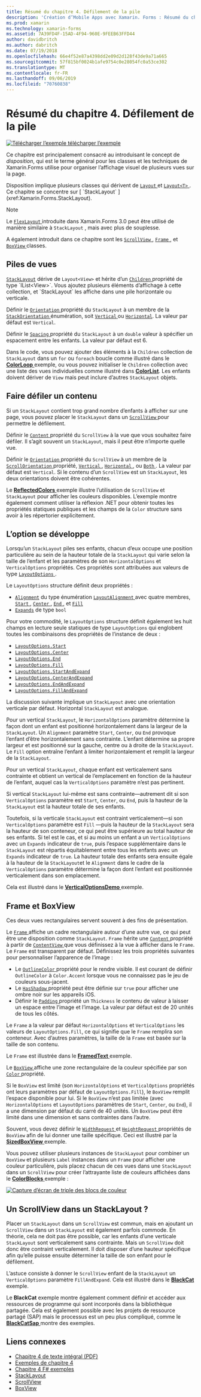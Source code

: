 ```yaml
---
title: Résumé du chapitre 4. Défilement de la pile
description: 'Création d’Mobile Apps avec Xamarin. Forms : Résumé du chapitre 4. Défilement de la pile'
ms.prod: xamarin
ms.technology: xamarin-forms
ms.assetid: 7A39FD4F-15AD-4F94-960E-9FEEB63FFD44
author: davidbritch
ms.author: dabritch
ms.date: 07/19/2018
ms.openlocfilehash: 66e4f52e87a4398dd2e09d2d128f43de9a71a665
ms.sourcegitcommit: 57f815bf0024b1afe9754c0e28054fc0a53ce302
ms.translationtype: MT
ms.contentlocale: fr-FR
ms.lasthandoff: 09/06/2019
ms.locfileid: "70760838"
---
```

# <a name="summary-of-chapter-4-scrolling-the-stack"></a>Résumé du chapitre 4. Défilement de la pile

[![Télécharger l’exemple](~/media/shared/download.png) télécharger l’exemple](https://github.com/xamarin/xamarin-forms-book-samples/tree/master/Chapter04)

Ce chapitre est principalement consacré au introduisant le concept de *disposition*, qui est le terme général pour les classes et les techniques de Xamarin.Forms utilise pour organiser l’affichage visuel de plusieurs vues sur la page.

Disposition implique plusieurs classes qui dérivent de [ `Layout` ](xref:Xamarin.Forms.Layout) et [ `Layout<T>` ](xref:Xamarin.Forms.Layout`1). Ce chapitre se concentre sur [ `StackLayout` ](xref:Xamarin.Forms.StackLayout).

> [!NOTE]
> Le [ `FlexLayout` ](~/xamarin-forms/user-interface/layouts/flex-layout.md) introduite dans Xamarin.Forms 3.0 peut être utilisé de manière similaire à `StackLayout` , mais avec plus de souplesse.

A également introduit dans ce chapitre sont les [ `ScrollView` ](xref:Xamarin.Forms.ScrollView), [ `Frame` ](xref:Xamarin.Forms.Frame), et [ `BoxView` ](xref:Xamarin.Forms.BoxView) classes.

## <a name="stacks-of-views"></a>Piles de vues

[`StackLayout`](xref:Xamarin.Forms.StackLayout) dérive de `Layout<View>` et hérite d’un [ `Children` ](xref:Xamarin.Forms.Layout`1) propriété de type `IList<View>`. Vous ajoutez plusieurs éléments d’affichage à cette collection, et `StackLayout` les affiche dans une pile horizontale ou verticale.

Définir le [ `Orientation` ](xref:Xamarin.Forms.StackLayout.Orientation) propriété du `StackLayout` à un membre de la [ `StackOrientation` ](xref:Xamarin.Forms.StackOrientation) énumération, soit [ `Vertical` ](xref:Xamarin.Forms.StackOrientation.Vertical) ou [ `Horizontal`](xref:Xamarin.Forms.StackOrientation.Horizontal). La valeur par défaut est `Vertical`.

Définir le [ `Spacing` ](xref:Xamarin.Forms.StackLayout.Spacing) propriété du `StackLayout` à un `double` valeur à spécifier un espacement entre les enfants. La valeur par défaut est 6.

Dans le code, vous pouvez ajouter des éléments à la `Children` collection de `StackLayout` dans un `for` ou `foreach` boucle comme illustré dans le [ **ColorLoop** ](https://github.com/xamarin/xamarin-forms-book-samples/tree/master/Chapter04/ColorLoop) exemple, ou vous pouvez initialiser le `Children` collection avec une liste des vues individuelles comme illustré dans [ **ColorList**](https://github.com/xamarin/xamarin-forms-book-samples/tree/master/Chapter04/ColorList). Les enfants doivent dériver de `View` mais peut inclure d’autres `StackLayout` objets.

## <a name="scrolling-content"></a>Faire défiler un contenu

Si un `StackLayout` contient trop grand nombre d’enfants à afficher sur une page, vous pouvez placer le `StackLayout` dans un [ `ScrollView` ](xref:Xamarin.Forms.ScrollView) pour permettre le défilement.

Définir le [ `Content` ](xref:Xamarin.Forms.ScrollView.Content) propriété du `ScrollView` à la vue que vous souhaitez faire défiler. Il s’agit souvent un `StackLayout`, mais il peut être n’importe quelle vue.

Définir le [ `Orientation` ](xref:Xamarin.Forms.ScrollView.Orientation) propriété du `ScrollView` à un membre de la [ `ScrollOrientation` ](xref:Xamarin.Forms.ScrollOrientation) propriété, [ `Vertical` ](xref:Xamarin.Forms.ScrollOrientation.Vertical), [ `Horizontal` ](xref:Xamarin.Forms.ScrollOrientation.Horizontal), ou [ `Both` ](xref:Xamarin.Forms.ScrollOrientation.Both). La valeur par défaut est `Vertical`. Si le contenu d’un `ScrollView` est un `StackLayout`, les deux orientations doivent être cohérentes.

Le [ **ReflectedColors** ](https://github.com/xamarin/xamarin-forms-book-samples/tree/master/Chapter04/ReflectedColors) exemple illustre l’utilisation de `ScrollView` et `StackLayout` pour afficher les couleurs disponibles. L’exemple montre également comment utiliser la réflexion .NET pour obtenir toutes les propriétés statiques publiques et les champs de la `Color` structure sans avoir à les répertorier explicitement.

## <a name="the-expands-option"></a>L’option se développe

Lorsqu’un `StackLayout` piles ses enfants, chacun d’eux occupe une position particulière au sein de la hauteur totale de la `StackLayout` qui varie selon la taille de l’enfant et les paramètres de son `HorizontalOptions` et `VerticalOptions` propriétés. Ces propriétés sont attribuées aux valeurs de type [ `LayoutOptions` ](http://developer.xamstage.com/api/type/Xamarin.Forms.LayoutOptions/).

Le `LayoutOptions` structure définit deux propriétés :

- [`Alignment`](xref:Xamarin.Forms.LayoutOptions.Alignment) du type énumération [ `LayoutAlignment` ](xref:Xamarin.Forms.LayoutAlignment) avec quatre membres, [ `Start` ](xref:Xamarin.Forms.LayoutAlignment.Start), [ `Center` ](xref:Xamarin.Forms.LayoutAlignment.Center), [ `End` ](xref:Xamarin.Forms.LayoutAlignment.End), et [`Fill`](xref:Xamarin.Forms.LayoutAlignment.Fill)
- [`Expands`](xref:Xamarin.Forms.LayoutOptions.Expands) de type `bool`

Pour votre commodité, le `LayoutOptions` structure définit également les huit champs en lecture seule statiques de type `LayoutOptions` qui englobent toutes les combinaisons des propriétés de l’instance de deux :

- [`LayoutOptions.Start`](xref:Xamarin.Forms.LayoutOptions.Start)
- [`LayoutOptions.Center`](xref:Xamarin.Forms.LayoutOptions.Center)
- [`LayoutOptions.End`](xref:Xamarin.Forms.LayoutOptions.End)
- [`LayoutOptions.Fill`](xref:Xamarin.Forms.LayoutOptions.Fill)
- [`LayoutOptions.StartAndExpand`](xref:Xamarin.Forms.LayoutOptions.StartAndExpand)
- [`LayoutOptions.CenterAndExpand`](xref:Xamarin.Forms.LayoutOptions.CenterAndExpand)
- [`LayoutOptions.EndAndExpand`](xref:Xamarin.Forms.LayoutOptions.EndAndExpand)
- [`LayoutOptions.FillAndExpand`](xref:Xamarin.Forms.LayoutOptions.FillAndExpand)

La discussion suivante implique un `StackLayout` avec une orientation verticale par défaut. Horizontal `StackLayout` est analogue.

Pour un vertical `StackLayout`, le `HorizontalOptions` paramètre détermine la façon dont un enfant est positionné horizontalement dans la largeur de la `StackLayout`. Un `Alignment` paramètre `Start`, `Center`, ou `End` provoque l’enfant d’être horizontalement sans contrainte. L’enfant détermine sa propre largeur et est positionné sur la gauche, centre ou à droite de la `StackLayout`. Le `Fill` option entraîne l’enfant à limiter horizontalement et remplit la largeur de la `StackLayout`.

Pour un vertical `StackLayout`, chaque enfant est verticalement sans contrainte et obtient un vertical de l’emplacement en fonction de la hauteur de l’enfant, auquel cas la `VerticalOptions` paramètre n’est pas pertinent.

Si vertical `StackLayout` lui-même est sans contrainte&mdash;autrement dit si son `VerticalOptions` paramètre est `Start`, `Center`, ou `End`, puis la hauteur de la `StackLayout` est la hauteur totale de ses enfants.

Toutefois, si la verticale `StackLayout` est contraint verticalement&mdash;si son `VerticalOptions` paramètre est `Fill` &mdash;puis la hauteur de la `StackLayout` sera la hauteur de son conteneur, ce qui peut être supérieure au total hauteur de ses enfants. Si tel est le cas, et si au moins un enfant a un `VerticalOptions` avec un `Expands` indicateur de `true`, puis l’espace supplémentaire dans le `StackLayout` est répartis équitablement entre tous les enfants avec un `Expands` indicateur de `true`. La hauteur totale des enfants sera ensuite égale à la hauteur de la `StackLayout`et le `Alignment` dans le cadre de la `VerticalOptions` paramètre détermine la façon dont l’enfant est positionnée verticalement dans son emplacement.

Cela est illustré dans le [ **VerticalOptionsDemo** ](https://github.com/xamarin/xamarin-forms-book-samples/tree/master/Chapter04/VerticalOptionsDemo) exemple.

## <a name="frame-and-boxview"></a>Frame et BoxView

Ces deux vues rectangulaires servent souvent à des fins de présentation.

Le [ `Frame` ](xref:Xamarin.Forms.Frame) affiche un cadre rectangulaire autour d’une autre vue, ce qui peut être une disposition comme `StackLayout`. `Frame` hérite une [ `Content` ](xref:Xamarin.Forms.ContentView.Content) propriété à partir de [ `ContentView` ](xref:Xamarin.Forms.ContentView) que vous définissez à la vue à afficher dans le `Frame`. Le `Frame` est transparent par défaut. Définissez les trois propriétés suivantes pour personnaliser l’apparence de l’image :

- Le [ `OutlineColor` ](xref:Xamarin.Forms.Frame.OutlineColor) propriété pour le rendre visible. Il est courant de définir `OutlineColor` à `Color.Accent` lorsque vous ne connaissez pas le jeu de couleurs sous-jacent.
- Le [ `HasShadow` ](xref:Xamarin.Forms.Frame.HasShadow) propriété peut être définie sur `true` pour afficher une ombre noir sur les appareils iOS.
- Définir le [ `Padding` ](xref:Xamarin.Forms.Layout.Padding) propriété un `Thickness` le contenu de valeur à laisser un espace entre l’image et l’image. La valeur par défaut est de 20 unités de tous les côtés.

Le `Frame` a la valeur par défaut `HorizontalOptions` et `VerticalOptions` les valeurs de `LayoutOptions.Fill`, ce qui signifie que le `Frame` remplira son conteneur. Avec d’autres paramètres, la taille de la `Frame` est basée sur la taille de son contenu.

Le `Frame` est illustrée dans le [ **FramedText** ](https://github.com/xamarin/xamarin-forms-book-samples/tree/master/Chapter04/FramedText) exemple.

Le [ `BoxView` ](xref:Xamarin.Forms.BoxView) affiche une zone rectangulaire de la couleur spécifiée par son [ `Color` ](xref:Xamarin.Forms.BoxView.Color) propriété.

Si le `BoxView` est limité (son `HorizontalOptions` et `VerticalOptions` propriétés ont leurs paramètres par défaut de `LayoutOptions.Fill`), le `BoxView` remplit l’espace disponible pour lui. Si le `BoxView` n’est pas limitée (avec `HorizontalOptions` et `LayoutOptions` paramètres de `Start`, `Center`, ou `End`), il a une dimension par défaut du carré de 40 unités. Un `BoxView` peut être limité dans une dimension et sans contraintes dans l’autre.

Souvent, vous devez définir le [ `WidthRequest` ](xref:Xamarin.Forms.VisualElement.WidthRequest) et [ `HeightRequest` ](xref:Xamarin.Forms.VisualElement.HeightRequest) propriétés de `BoxView` afin de lui donner une taille spécifique. Ceci est illustré par la [ **SizedBoxView** ](https://github.com/xamarin/xamarin-forms-book-samples/tree/master/Chapter04/SizedBoxView) exemple.

Vous pouvez utiliser plusieurs instances de `StackLayout` pour combiner un `BoxView` et plusieurs `Label` instances dans un `Frame` pour afficher une couleur particulière, puis placez chacun de ces vues dans une `StackLayout` dans un `ScrollView` pour créer l’attrayante liste de couleurs affichées dans le [ **ColorBlocks** ](https://github.com/xamarin/xamarin-forms-book-samples/tree/master/Chapter04/ColorBlocks) exemple :

[![Capture d’écran de triple des blocs de couleur](images/ch04fg11-small.png "liste de couleurs")](images/ch04fg11-large.png#lightbox "liste de couleurs")

## <a name="a-scrollview-in-a-stacklayout"></a>Un ScrollView dans un StackLayout ?

Placer un `StackLayout` dans un `ScrollView` est commun, mais en ajoutant un `ScrollView` dans un `StackLayout` est également parfois commode. En théorie, cela ne doit pas être possible, car les enfants d’une verticale `StackLayout` sont verticalement sans contrainte. Mais un `ScrollView` doit donc être contraint verticalement. Il doit disposer d’une hauteur spécifique afin qu’elle puisse ensuite déterminer la taille de son enfant pour le défilement.

L’astuce consiste à donner le `ScrollView` enfant de la `StackLayout` un `VerticalOptions` paramètre `FillAndExpand`. Cela est illustré dans le [ **BlackCat** ](https://github.com/xamarin/xamarin-forms-book-samples/tree/master/Chapter04/BlackCat) exemple.

Le **BlackCat** exemple montre également comment définir et accéder aux ressources de programme qui sont incorporés dans la bibliothèque partagée. Cela est également possible avec les projets de ressource partagé (SAP) mais le processus est un peu plus compliqué, comme le [ **BlackCatSap** ](https://github.com/xamarin/xamarin-forms-book-samples/tree/master/Chapter04/BlackCatSap) montre des exemples.

## <a name="related-links"></a>Liens connexes

- [Chapitre 4 de texte intégral (PDF)](https://download.xamarin.com/developer/xamarin-forms-book/XamarinFormsBook-Ch04-Apr2016.pdf)
- [Exemples de chapitre 4](https://github.com/xamarin/xamarin-forms-book-samples/tree/master/Chapter04)
- [Chapitre 4 F# exemples](https://github.com/xamarin/xamarin-forms-book-samples/tree/master/Chapter04/FS)
- [StackLayout](~/xamarin-forms/user-interface/layouts/stack-layout.md)
- [ScrollView](~/xamarin-forms/user-interface/layouts/scroll-view.md)
- [BoxView](~/xamarin-forms/user-interface/boxview.md)

